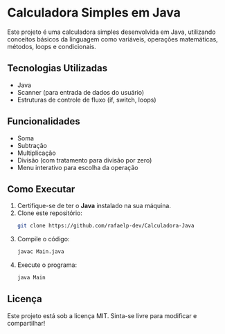 # Calculadora Simples em Java

Este projeto é uma calculadora simples desenvolvida em Java, utilizando conceitos básicos da linguagem como variáveis, operações matemáticas, métodos, loops e condicionais.

## Tecnologias Utilizadas
- Java
- Scanner (para entrada de dados do usuário)
- Estruturas de controle de fluxo (if, switch, loops)

## Funcionalidades
- Soma
- Subtração
- Multiplicação
- Divisão (com tratamento para divisão por zero)
- Menu interativo para escolha da operação

## Como Executar
1. Certifique-se de ter o **Java** instalado na sua máquina.
2. Clone este repositório:
   ```bash
   git clone https://github.com/rafaelp-dev/Calculadora-Java
   ```
3. Compile o código:
   ```bash
   javac Main.java
   ```
4. Execute o programa:
   ```bash
   java Main
   ```
   
## Licença
Este projeto está sob a licença MIT. Sinta-se livre para modificar e compartilhar!